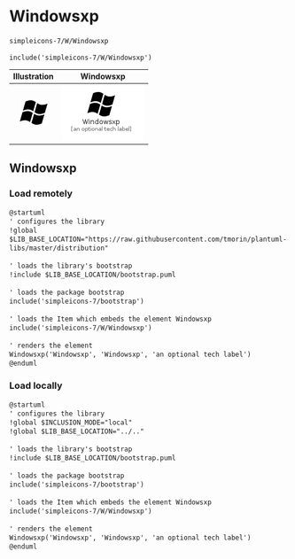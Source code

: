 # Windowsxp


```text
simpleicons-7/W/Windowsxp
```

```text
include('simpleicons-7/W/Windowsxp')
```



| Illustration | Windowsxp |
| :---: | :---: |
| ![illustration for Illustration](../../simpleicons-7/W/Windowsxp.png) | ![illustration for Windowsxp](../../simpleicons-7/W/Windowsxp.Local.png) |




## Windowsxp

### Load remotely
```plantuml
@startuml
' configures the library
!global $LIB_BASE_LOCATION="https://raw.githubusercontent.com/tmorin/plantuml-libs/master/distribution"

' loads the library's bootstrap
!include $LIB_BASE_LOCATION/bootstrap.puml

' loads the package bootstrap
include('simpleicons-7/bootstrap')

' loads the Item which embeds the element Windowsxp
include('simpleicons-7/W/Windowsxp')

' renders the element
Windowsxp('Windowsxp', 'Windowsxp', 'an optional tech label')
@enduml
```

### Load locally
```plantuml
@startuml
' configures the library
!global $INCLUSION_MODE="local"
!global $LIB_BASE_LOCATION="../.."

' loads the library's bootstrap
!include $LIB_BASE_LOCATION/bootstrap.puml

' loads the package bootstrap
include('simpleicons-7/bootstrap')

' loads the Item which embeds the element Windowsxp
include('simpleicons-7/W/Windowsxp')

' renders the element
Windowsxp('Windowsxp', 'Windowsxp', 'an optional tech label')
@enduml
```

